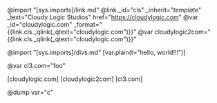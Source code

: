 @import "[sys.imports]/link.md"
@link _id="cls" _inherit="_template_" _text="Cloudy Logic Studios" href="https://cloudylogic.com"
@var _id="cloudylogic.com" _format="{{link.cls._qlink(_qtext=\"cloudylogic.com\")}}"
@var cloudylogic2com="{{link.cls._qlink(_qtext=\"cloudylogic.com\")}}"

@import "[sys.imports]/divs.md"
[var.plain(t="hello, world!!!")]

@var cl3.com="foo"

[cloudylogic.com]
[cloudylogic2com]
[cl3.com]

@dump var="c"

